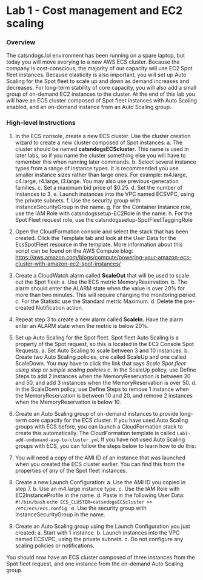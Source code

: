 # Lab 1 - Cost management and EC2 scaling
### Overview
The catsndogs.lol environment has been running on a spare laptop, but today you will move everying to a new AWS ECS cluster.
Because the company is cost-conscious, the majority of our capacity will use EC2 Spot fleet instances. Because elasticity is also important, you will set up Auto Scaling for the Spot fleet to scale up and down as demand increases and decreases.
For long-term stability of core capacity, you will also add a small group of on-demand EC2 instances to the cluster.
At the end of this lab you will have an ECS cluster composed of Spot fleet instances with Auto Scaling enabled, and an on-demand instance from an Auto Scaling group.

### High-level Instructions
1.	In the ECS console, create a new ECS cluster. Use the cluster creation wizard to create a new cluster composed of Spot instances:
a.	The cluster should be named **catsndogsECScluster**. This name is used in later labs, so if you name the cluster something else you will have to remember this when running later commands.
b.	Select several instance types from a range of instance types. It is recommended you use smaller instance sizes rather than large ones. For example: m4.large, c4.large, r4.large, i3.large. You may also use previous-generation families.
c.	Set a maximum bid price of $0.25.
d.	Set the number of instances to 3.
e.	Launch instances into the VPC named ECSVPC, using the private subnets.
f.	Use the security group with InstanceSecurityGroup in the name.
g.	For the Container Instance role, use the IAM Role with catsndogssetup-EC2Role in the name.
h.	For the Spot Fleet request role, use the catsndogssetup-SpotFleetTaggingRole

2.	Open the CloudFormation console and select the stack that has been created. Click the Template tab and look at the User Data for the EcsSpotFleet resource in the template. More information about this script can be found on the AWS Compute blog: https://aws.amazon.com/blogs/compute/powering-your-amazon-ecs-cluster-with-amazon-ec2-spot-instances/

3.	Create a CloudWatch alarm called **ScaleOut** that will be used to scale out the Spot fleet:
a.	Use the ECS metric MemoryReservation.
b.	The alarm should enter the ALARM state when the value is over 20% for more than two minutes. This will require changing the monitoring period.
c.	For the Statistic use the Standard metric Maximum.
d.	Delete the pre-created Notification action.

4.	Repeat step 3 to create a new alarm called **ScaleIn**. Have the alarm enter an ALARM state when the metric is below 20%.

5.	Set up Auto Scaling for the Spot fleet. Spot fleet Auto Scaling is a property of the Spot request, so this is located in the EC2 Console Spot Requests.
a. Set Auto Scaling to scale between 3 and 10 instances.
b. Create two Auto Scaling policies, one called ScaleUp and one called ScaleDown. You may have to click the link that says *Scale Spot fleet using step or simple scaling policies*
c. In the ScaleUp policy, use Define Steps to add 2 instances when the MemoryReservation is between 20 and 50, and add 3 instances when the MemoryReservation is over 50.
d. In the ScaleDown policy, use Define Steps to remove 1 instance when the MemoryReservation is between 10 and 20, and remove 2 instances when the MemoryReservation is below 10.

6.	Create an Auto Scaling group of on-demand instances to provide long-term core capacity for the ECS cluster. If you have used Auto Scaling groups with ECS before, you can launch a CloudFormation stack to create this automatically. The CloudFormation template is called `Lab1-add-ondemand-asg-to-cluster.yml` If you have not used Auto Scaling groups with ECS, you can follow the steps below to learn how to do this:

7.	You will need a copy of the AMI ID of an instance that was launched when you created the ECS cluster earlier. You can find this from the properties of any of the Spot fleet instances.

8.	Create a new Launch Configuration:
a.	Use the AMI ID you copied in step 7.
b.	Use an m4.large instance type.
c.	Use the IAM Role with EC2InstanceProfile in the name.
d.	Paste in the following User Data:
`
#!/bin/bash
`
`echo ECS_CLUSTER=catsndogsECScluster >> /etc/ecs/ecs.config
`
e.	Use the security group with InstanceSecurityGroup in the name.

9.	Create an Auto Scaling group using the Launch Configuration you just created:
a.	Start with 1 instance.
b.	Launch instances into the VPC named ECSVPC, using the private subnets.
c.	Do not configure any scaling policies or notifications.

You should now have an ECS cluster composed of three instances from the Spot fleet request, and one instance from the on-demand Auto Scaling group.

